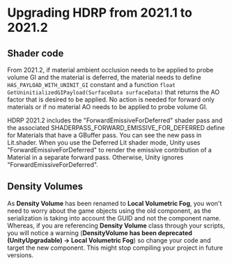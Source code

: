 # Upgrading HDRP from 2021.1 to 2021.2

## Shader code

From 2021.2, if material ambient occlusion needs to be applied to probe volume GI and the material is deferred, the material needs to define `HAS_PAYLOAD_WITH_UNINIT_GI` constant and a function `float GetUninitializedGIPayload(SurfaceData surfaceData)` that returns the AO factor that is desired to be applied. No action is needed for forward only materials or if no material AO needs to be applied to probe volume GI.

HDRP 2021.2 includes the "ForwardEmissiveForDeferred" shader pass and the associated SHADERPASS_FORWARD_EMISSIVE_FOR_DEFERRED define for Materials that have a GBuffer pass. You can see the new pass in Lit.shader. When you use the Deferred Lit shader mode, Unity uses "ForwardEmissiveForDeferred" to render the emissive contribution of a Material in a separate forward pass. Otherwise, Unity ignores "ForwardEmissiveForDeferred".

## Density Volumes

As **Density Volume** has been renamed to **Local Volumetric Fog**, you won't need to worry about the game objects using the old component, as the serialization is taking into account the GUID and not the component name. Whereas, if you are referencing **Density Volume** class through your scripts, you will notice a warning (**DensityVolume has been deprecated (UnityUpgradable) -> Local Volumetric Fog**) so change your code and target the new component. This might stop compiling your project in future versions.
